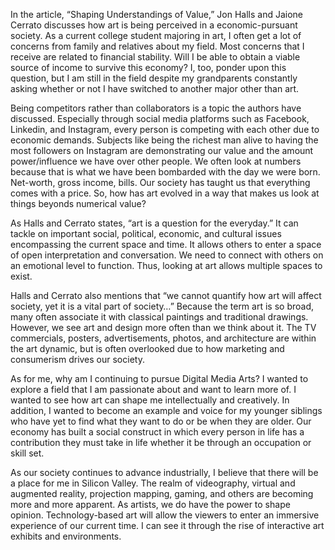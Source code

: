 In the article, “Shaping Understandings of Value,” Jon Halls and Jaione Cerrato discusses how art is being perceived in a economic-pursuant society. As a current college student majoring in art, I often get a lot of concerns from family and relatives about my field. Most concerns that I receive are related to financial stability. Will I be able to obtain a viable source of income to survive this economy? I, too, ponder upon this question, but I am still in the field despite my grandparents constantly asking whether or not I have switched to another major other than art. 

Being competitors rather than collaborators is a topic the authors have discussed. Especially through social media platforms such as Facebook, Linkedin, and Instagram, every person is competing with each other due to economic demands. Subjects like being the richest man alive to having the most followers on Instagram are demonstrating our value and the amount power/influence we have over other people. We often look at numbers because that is what we have been bombarded with the day we were born. Net-worth, gross income, bills. Our society has taught us that everything comes with a price. So, how has art evolved in a way that makes us look at things beyonds numerical value?

As Halls and Cerrato states, “art is a question for the everyday.” It can tackle on important social, political, economic, and cultural issues encompassing the current space and time. It allows others to enter a space of open interpretation and conversation. We need to connect with others on an emotional level to function. Thus, looking at art allows multiple spaces to exist.

Halls and Cerrato also mentions that “we cannot quantify how art will affect society, yet it is a vital part of society…” Because the term art is so broad, many often associate it with classical paintings and traditional drawings. However, we see art and design more often than we think about it. The TV commercials, posters, advertisements, photos, and architecture are within the art dynamic, but is often overlooked due to how marketing and consumerism drives our society.

As for me, why am I continuing to pursue Digital Media Arts? I wanted to explore a field that I am passionate about and want to learn more of. I wanted to see how art can shape me intellectually and creatively. In addition, I wanted to become an example and voice for my younger siblings who have yet to find what they want to do or be when they are older. Our economy has built a social construct in which every person in life has a contribution they must take in life whether it be through an occupation or skill set. 

As our society continues to advance industrially, I believe that there will be a place for me in Silicon Valley. The realm of videography, virtual and augmented reality, projection mapping, gaming, and others are becoming more and more apparent. As artists, we do have the power to shape opinion. Technology-based art will allow the viewers to enter an immersive experience of our current time. I can see it through the rise of interactive art exhibits and environments.
